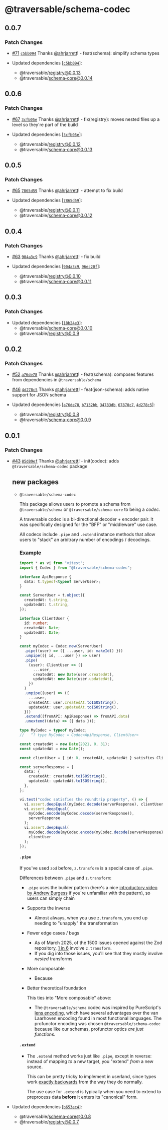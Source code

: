 # @traversable/schema-codec

## 0.0.7

### Patch Changes

- [#71](https://github.com/traversable/schema/pull/71) [`c5bb094`](https://github.com/traversable/schema/commit/c5bb09449640e32eb2f1c2a40be67fa161f77000) Thanks [@ahrjarrett](https://github.com/ahrjarrett)! - feat(schema): simplify schema types

- Updated dependencies [[`c5bb094`](https://github.com/traversable/schema/commit/c5bb09449640e32eb2f1c2a40be67fa161f77000)]:
  - @traversable/registry@0.0.13
  - @traversable/schema-core@0.0.14

## 0.0.6

### Patch Changes

- [#67](https://github.com/traversable/schema/pull/67) [`3cfb05e`](https://github.com/traversable/schema/commit/3cfb05e186b61f816d3a7ae8c3f0884ff5aceab3) Thanks [@ahrjarrett](https://github.com/ahrjarrett)! - fix(registry): moves nested files up a level so they're part of the build

- Updated dependencies [[`3cfb05e`](https://github.com/traversable/schema/commit/3cfb05e186b61f816d3a7ae8c3f0884ff5aceab3)]:
  - @traversable/registry@0.0.12
  - @traversable/schema-core@0.0.13

## 0.0.5

### Patch Changes

- [#65](https://github.com/traversable/schema/pull/65) [`7865d59`](https://github.com/traversable/schema/commit/7865d5955f02e7ba16bfa44d331289ece88e1eb6) Thanks [@ahrjarrett](https://github.com/ahrjarrett)! - attempt to fix build

- Updated dependencies [[`7865d59`](https://github.com/traversable/schema/commit/7865d5955f02e7ba16bfa44d331289ece88e1eb6)]:
  - @traversable/registry@0.0.11
  - @traversable/schema-core@0.0.12

## 0.0.4

### Patch Changes

- [#63](https://github.com/traversable/schema/pull/63) [`904a3c9`](https://github.com/traversable/schema/commit/904a3c9d6bd87e573a60f37b8146f199d6994bdf) Thanks [@ahrjarrett](https://github.com/ahrjarrett)! - fix build

- Updated dependencies [[`904a3c9`](https://github.com/traversable/schema/commit/904a3c9d6bd87e573a60f37b8146f199d6994bdf), [`96ec20f`](https://github.com/traversable/schema/commit/96ec20f2d6cff2cd369e095080201171247dc213)]:
  - @traversable/registry@0.0.10
  - @traversable/schema-core@0.0.11

## 0.0.3

### Patch Changes

- Updated dependencies [[`18b24e3`](https://github.com/traversable/schema/commit/18b24e3649c48d176063cb004ca909488ded6528)]:
  - @traversable/schema-core@0.0.10
  - @traversable/registry@0.0.9

## 0.0.2

### Patch Changes

- [#52](https://github.com/traversable/schema/pull/52) [`a76de78`](https://github.com/traversable/schema/commit/a76de789d85182281bea1f36eac284068f2920d9) Thanks [@ahrjarrett](https://github.com/ahrjarrett)! - feat(schema): composes features from dependencies in `@traversable/schema`

- [#46](https://github.com/traversable/schema/pull/46) [`4d278c5`](https://github.com/traversable/schema/commit/4d278c5f2e5810f221570a0b062de085a6ec1a12) Thanks [@ahrjarrett](https://github.com/ahrjarrett)! - feat(json-schema): adds native support for JSON schema

- Updated dependencies [[`a76de78`](https://github.com/traversable/schema/commit/a76de789d85182281bea1f36eac284068f2920d9), [`b7132bb`](https://github.com/traversable/schema/commit/b7132bb14ce51b305259bb9c44d7cc9fd57d55f4), [`34783db`](https://github.com/traversable/schema/commit/34783db67cb2ab0707d0e938613dc3b2d2221cb2), [`67870c7`](https://github.com/traversable/schema/commit/67870c7f889d9a8c69b87ffa8f3ea32edda4e2a8), [`4d278c5`](https://github.com/traversable/schema/commit/4d278c5f2e5810f221570a0b062de085a6ec1a12)]:
  - @traversable/registry@0.0.8
  - @traversable/schema-core@0.0.9

## 0.0.1

### Patch Changes

- [#43](https://github.com/traversable/schema/pull/43) [`85d89ef`](https://github.com/traversable/schema/commit/85d89efd34bf1f737ecc2e5050994dc47de354fc) Thanks [@ahrjarrett](https://github.com/ahrjarrett)! - init(codec): adds `@traversable/schema-codec` package

  ## new packages

  - `@traversable/schema-codec`

    This package allows users to promote a schema from `@traversable/schema` or `@traversable/schema-core` to being a _codec_.

    A traversable codec is a bi-directional decoder + encoder pair. It was specifically designed for the "BFF" or "middleware"
    use case.

    All codecs include `.pipe` and `.extend` instance methods that allow users to "stack" an arbitrary number of encodings / decodings.

    ### Example

    ```typescript
    import * as vi from "vitest";
    import { Codec } from "@traversable/schema-codec";

    interface ApiResponse {
      data: t.typeof<typeof ServerUser>;
    }

    const ServerUser = t.object({
      createdAt: t.string,
      updatedAt: t.string,
    });

    interface ClientUser {
      id: number;
      createdAt: Date;
      updatedAt: Date;
    }

    const myCodec = Codec.new(ServerUser)
      .pipe((user) => ({ ...user, id: makeId() }))
      .unpipe(({ id, ...user }) => user)
      .pipe(
        (user): ClientUser => ({
          ...user,
          createdAt: new Date(user.createdAt),
          updatedAt: new Date(user.updatedAt),
        })
      )
      .unpipe((user) => ({
        ...user,
        createdAt: user.createdAt.toISOString(),
        updatedAt: user.updatedAt.toISOString(),
      }))
      .extend((fromAPI: ApiResponse) => fromAPI.data)
      .unextend((data) => ({ data }));

    type MyCodec = typeof myCodec;
    //   ^? type MyCodec = Codec<ApiResponse, ClientUser>

    const createdAt = new Date(2021, 0, 31);
    const updatedAt = new Date();

    const clientUser = { id: 0, createdAt, updatedAt } satisfies ClientUser;

    const serverResponse = {
      data: {
        createdAt: createdAt.toISOString(),
        updatedAt: updatedAt.toISOString(),
      },
    };

    vi.test("codec satisfies the roundtrip property", () => {
      vi.assert.deepEqual(myCodec.decode(serverResponse), clientUser);
      vi.assert.deepEqual(
        myCodec.encode(myCodec.decode(serverResponse)),
        serverResponse
      );
      vi.assert.deepEqual(
        myCodec.decode(myCodec.encode(myCodec.decode(serverResponse))),
        clientUser
      );
    });
    ```

    #### `.pipe`

    If you've used `zod` before, `z.transform` is a special case of `.pipe`.

    Differences between `.pipe` and `z.transform`:

    - `.pipe` uses the builder pattern (here's a nice [introductory video by Andrew Burgess](https://www.youtube.com/watch?v=AON1nirWpcc)
      if you're unfamiliar with the pattern), so users can simply chain

    - Supports the inverse

      - Almost always, when you use `z.transform`, you end up needing to "unapply" the transformation

    - Fewer edge cases / bugs

      - As of March 2025, of the 1500 issues opened against the Zod repository,
        [1 in 6](https://github.com/colinhacks/zod/issues?q=is%3Aissue%20state%3Aopen%20transform) involve
        `z.transform`.
      - If you dig into those issues, you'll see that they mostly involve _nested_ transforms

    - More composable

      - Because

    - Better theoretical foundation

      This ties into "More composable" above:

      - The `@traversable/schema` codec was inspired by PureScript's
        [lens encoding](https://pursuit.purescript.org/packages/purescript-profunctor-lenses/8.0.0),
        which have several advantages over the van Laarhoven encoding found in most functional languages.
        The profunctor encoding was chosen `@traversable/schema-codec` because like our schemas,
        profunctor optics _are just functions_.

    #### `.extend`

    - The `.extend` method works just like `.pipe`, except in reverse: instead of mapping _to_ a new target,
      you "extend" _from_ a new source.

      This can be pretty tricky to implement in userland, since types work
      [exactly backwards](https://www.typescriptlang.org/docs/handbook/release-notes/typescript-2-6.html)
      from the way they do normally.

      The use case for `.extend` is typically when you need to extend to preprocess data **before** it enters
      its "canonical" form.

- Updated dependencies [[`b653ec4`](https://github.com/traversable/schema/commit/b653ec4b3f363793f31a46fe84dc30b60f99388a)]:
  - @traversable/schema-core@0.0.8
  - @traversable/registry@0.0.7
